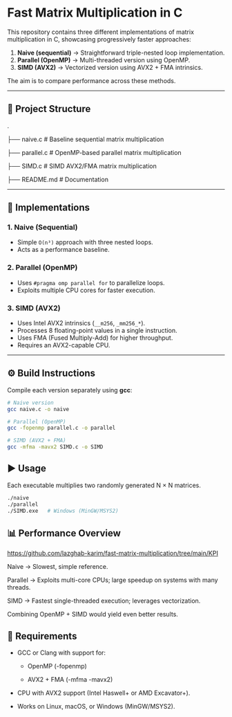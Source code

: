 # Fast Matrix Multiplication in C

This repository contains three different implementations of matrix multiplication in C, showcasing progressively faster approaches:

1. **Naive (sequential)** → Straightforward triple-nested loop implementation.  
2. **Parallel (OpenMP)** → Multi-threaded version using OpenMP.  
3. **SIMD (AVX2)** → Vectorized version using AVX2 + FMA intrinsics.  

The aim is to compare performance across these methods.

---

## 📂 Project Structure
.

├── naive.c # Baseline sequential matrix multiplication

├── parallel.c # OpenMP-based parallel matrix multiplication

├── SIMD.c # SIMD AVX2/FMA matrix multiplication

├── README.md # Documentation

---

## 🚀 Implementations

### 1. Naive (Sequential)
- Simple `O(n³)` approach with three nested loops.
- Acts as a performance baseline.

### 2. Parallel (OpenMP)
- Uses `#pragma omp parallel for` to parallelize loops.
- Exploits multiple CPU cores for faster execution.

### 3. SIMD (AVX2)
- Uses Intel AVX2 intrinsics (`__m256`, `_mm256_*`).
- Processes 8 floating-point values in a single instruction.
- Uses FMA (Fused Multiply-Add) for higher throughput.
- Requires an AVX2-capable CPU.

---

## ⚙️ Build Instructions

Compile each version separately using **gcc**:

```bash
# Naive version
gcc naive.c -o naive

# Parallel (OpenMP)
gcc -fopenmp parallel.c -o parallel

# SIMD (AVX2 + FMA)
gcc -mfma -mavx2 SIMD.c -o SIMD

```
## ▶️ Usage
Each executable multiplies two randomly generated N × N matrices.

```bash
./naive
./parallel
./SIMD.exe   # Windows (MinGW/MSYS2)
```
## 📊 Performance Overview

https://github.com/lazghab-karim/fast-matrix-multiplication/tree/main/KPI

Naive → Slowest, simple reference.

Parallel → Exploits multi-core CPUs; large speedup on systems with many threads.

SIMD → Fastest single-threaded execution; leverages vectorization.

Combining OpenMP + SIMD would yield even better results.

## 🔧 Requirements

- GCC or Clang with support for:

  - OpenMP (-fopenmp)

  - AVX2 + FMA (-mfma -mavx2)

- CPU with AVX2 support (Intel Haswell+ or AMD Excavator+).

- Works on Linux, macOS, or Windows (MinGW/MSYS2).
